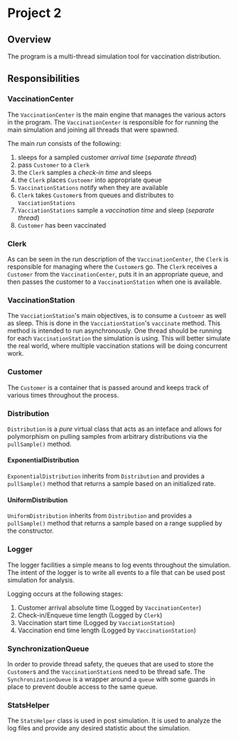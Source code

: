 # Project 2

## Overview

The program is a multi-thread simulation tool for vaccination distribution.

## Responsibilities

### VaccinationCenter

The `VaccinationCenter` is the main engine that manages the various
actors in the program. The `VaccinationCenter` is responsible for for 
running the main simulation and joining all threads that were spawned.

The main *run* consists of the following:
1. sleeps for a sampled customer *arrival time* (*separate thread*)
2. pass `Customer` to a `Clerk`
3. the `Clerk` samples a *check-in time* and sleeps
4. the `Clerk` places `Custoemr` into appropriate queue
5. `VaccinationStations` notify when they are available
6. `Clerk` takes `Customer`s from queues and distributes to `VacciationStations`
7. `VacciationStations` sample a *vaccination time* and sleep (*separate thread*)
8. `Customer` has been vaccinated

### Clerk

As can be seen in the run description of the `VaccinationCenter`, the `Clerk`
is responsible for managing where the `Customer`s go. The `Clerk` receives
a `Customer` from the `VaccinationCenter`, puts it in an appropriate queue,
and then passes the customer to a `VaccinationStation` when one is available.

### VaccinationStation

The `VacciationStation`'s main objectives, is to consume a `Custoemr` as well
as sleep. This is done in the `VacciationStation`'s `vaccinate` method. This
method is intended to run asynchronously. One thread should be running for
each `VaccinationStation` the simulation is using. This will better simulate
the real world, where multiple vaccination stations will be doing concurrent
work.

### Customer

The `Customer` is a container that is passed around and keeps track of 
various times throughout the process. 
 
### Distribution
`Distribution` is a *pure* virtual class that acts as an inteface and
allows for polymorphism on pulling samples from arbitrary distributions
via the `pullSample()` method.

#### ExponentialDistribution
`ExponentialDistribution` inherits from `Distribution` and provides a
`pullSample()` method that returns a sample based on an initialized rate.

#### UniformDistribution
`UniformDistribution` inherits from `Distribution` and provides a
`pullSample()` method that returns a sample based on a range supplied by
the constructor.


### Logger
The logger facilities a simple means to log events throughout the simulation.
The intent of the logger is to write all events to a file that can be used
post simulation for analysis.

Logging occurs at the following stages:
1. Customer arrival absolute time (Logged by `VaccinationCenter`)
2. Check-in/Enqueue time length (Logged by `Clerk`)
3. Vaccination start time (Logged by `VacciationStation`)
4. Vaccination end time length (Logged by `VaccinationStation`)

### SynchronizationQueue

In order to provide thread safety, the queues that are used to store the
`Customer`s and the `VaccinationStation`s need to be thread safe. The
`SynchronizationQueue` is a wrapper around a `queue` with some guards in
place to prevent double access to the same queue. 

### StatsHelper

The `StatsHelper` class is used in post simulation. It is used to analyze
the log files and provide any desired statistic about the simulation.
